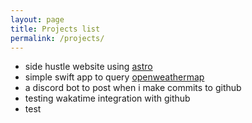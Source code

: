 ```yaml
---
layout: page
title: Projects list
permalink: /projects/
---
```



* side hustle website using [astro](https://astro.build)
* simple swift app to query [openweathermap](https://openweathermap.org)
* a discord bot to post when i make commits to github
* testing wakatime integration with github
* test
